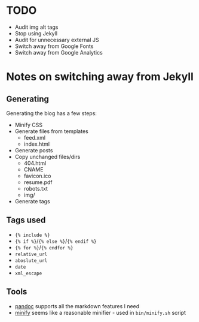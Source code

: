 # TODO

* Audit img alt tags
* Stop using Jekyll
* Audit for unnecessary external JS
* Switch away from Google Fonts
* Switch away from Google Analytics

# Notes on switching away from Jekyll

## Generating

Generating the blog has a few steps:

* Minify CSS
* Generate files from templates
    * feed.xml
    * index.html
* Generate posts
* Copy unchanged files/dirs
    * 404.html
    * CNAME
    * favicon.ico
    * resume.pdf
    * robots.txt
    * img/
* Generate tags

## Tags used

* `{% include %}`
* `{% if %}`/`{% else %}`/`{% endif %}`
* `{% for %}`/`{% endfor %}`
* `relative_url`
* `aboslute_url`
* `date`
* `xml_escape`

## Tools

* [pandoc](https://pandoc.org/) supports all the markdown features I need
* [minify](https://github.com/tdewolff/minify) seems like a reasonable minifier - used in `bin/minify.sh` script
